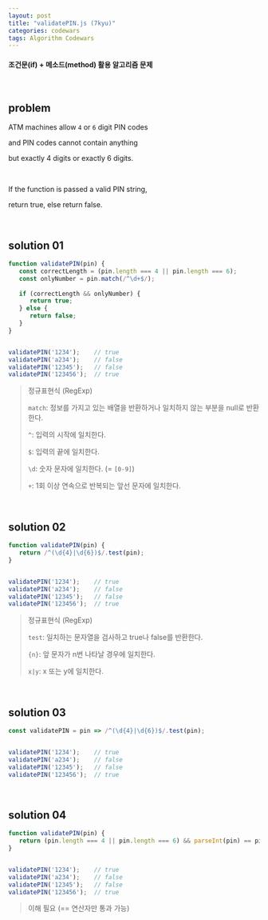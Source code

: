 ```yaml
---
layout: post
title: "validatePIN.js (7kyu)"
categories: codewars
tags: Algorithm Codewars
---
```


#### 조건문(if) + 메소드(method) 활용 알고리즘 문제

<br>

## problem

ATM machines allow `4` or `6` digit PIN codes

and PIN codes cannot contain anything

but exactly 4 digits or exactly 6 digits.

<br>

If the function is passed a valid PIN string,

return true, else return false.

<br>

## solution 01

```javascript
function validatePIN(pin) {
   const correctLength = (pin.length === 4 || pin.length === 6);
   const onlyNumber = pin.match(/^\d+$/);
   
   if (correctLength && onlyNumber) {
      return true;
   } else {
      return false;
   }
}


validatePIN('1234');	// true
validatePIN('a234');	// false
validatePIN('12345');	// false
validatePIN('123456');	// true
```

> 정규표현식 (RegExp)
>
> `match`: 정보를 가지고 있는 배열을 반환하거나 일치하지 않는 부분을 null로 반환한다.
>
> `^`: 입력의 시작에 일치한다.
>
> `$`: 입력의 끝에 일치한다.
>
> `\d`: 숫자 문자에 일치한다. (= `[0-9]`)
>
> `+`: 1회 이상 연속으로 반복되는 앞선 문자에 일치한다.

<br>

## solution 02

```javascript
function validatePIN(pin) {
   return /^(\d{4}|\d{6})$/.test(pin);
}


validatePIN('1234');	// true
validatePIN('a234');	// false
validatePIN('12345');	// false
validatePIN('123456');	// true
```

> 정규표현식 (RegExp)
>
> `test`: 일치하는 문자열을 검사하고 true나 false를 반환한다.
>
> `{n}`: 앞 문자가 n번 나타날 경우에 일치한다.
>
> `x|y`: x 또는 y에 일치한다.

<br>

## solution 03

```javascript
const validatePIN = pin => /^(\d{4}|\d{6})$/.test(pin);


validatePIN('1234');	// true
validatePIN('a234');	// false
validatePIN('12345');	// false
validatePIN('123456');	// true
```

<br>

## solution 04

```javascript
function validatePIN(pin) {
   return (pin.length === 4 || pin.length === 6) && parseInt(pin) == pin;
}


validatePIN('1234');	// true
validatePIN('a234');	// false
validatePIN('12345');	// false
validatePIN('123456');	// true
```

> 이해 필요 (== 연산자만 통과 가능)

<br>